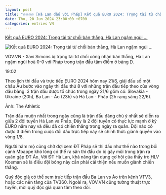 ```yaml
---
layout: post
title: "🔥🔥🔥🔥 [Hà Lan đấu với Pháp] Kết quả EURO 2024: Trọng tài từ chối bàn thắng, Hà Lan ngậm ngùi ..."
date: Thu, 20 Jun 2024 23:00:00 +0700
categories: entries VN
---
```

[Kết quả EURO 2024: Trọng tài từ chối bàn thắng, Hà Lan ngậm ngùi ...](https://vov.vn/the-thao/ket-qua-euro-2024-trong-tai-tu-choi-ban-thang-ha-lan-ngam-ngui-hoa-phap-post1103046.vov)

![Kết quả EURO 2024: Trọng tài từ chối bàn thắng, Hà Lan ngậm ngùi ...](https://vov-media.emitech.vn/sites/default/files/styles/og_image/public/2024-06/ha%20lan%20phap.JPG.jpg?v=1719019243)

VOV.VN - Xavi Simons bị trọng tài từ chối công nhận bàn thắng, Hà Lan ngậm ngùi hoà 0-0 với Pháp trong trận đấu tâm điểm ở bảng D.

19:02

Theo lịch thi đấu và trực tiếp EURO 2024 hôm nay 21/6, giải đấu số một châu Âu bước vào ngày thi đấu thứ 8 với những trận đấu tiếp theo của vòng đấu bảng. 3 trận đấu được tổ chức trong ngày 21/6 gồm có: Slovakia - Ukraine (20h), Ba Lan - Áo (23h) và Hà Lan - Pháp (2h rạng sáng 22/6).

Ảnh: The Athletic

Trận đấu muộn nhất trong ngày cũng là trận đấu đáng chú ý nhất sẽ diễn ra giữa 2 đội tuyển Hà Lan và Pháp. Đây là 2 đội tuyển có thực lực mạnh ở kỳ EURO năm nay và đều đã có chiến thắng trong ngày ra quân. Đội nào có được 3 điểm trong cuộc đối đầu trực tiếp này sẽ chính thức giành quyền vào vòng 1/8.

Người hâm mộ cũng chờ đợi xem ĐT Pháp sẽ thi đấu như thế nào trong bối cảnh Mbappe khó lòng có thể ra sân thi đấu do bị gãy mũi trong trận ra quân gặp ĐT Áo. Với ĐT Hà Lan, khả năng tận dụng cơ hội của thầy trò HLV Koeman sẽ là điều đội bóng này cần phải cải thiện nếu muốn giành chiến thắng.

Quý độc giả có thể xem trực tiếp trận đấu Ba Lan vs Áo trên kênh VTV3, hoặc các nền tảng của TV360. Ngoài ra, VOV.VN cũng tường thuật trực tuyến, mời quý độc giả quan tâm theo dõi.

